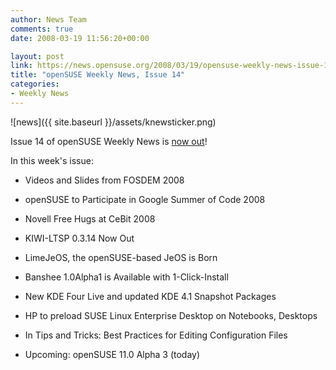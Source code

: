 ```yaml
---
author: News Team
comments: true
date: 2008-03-19 11:56:20+00:00

layout: post
link: https://news.opensuse.org/2008/03/19/opensuse-weekly-news-issue-14/
title: "openSUSE Weekly News, Issue 14"
categories:
- Weekly News
---
```



![news]({{ site.baseurl }}/assets/knewsticker.png)

Issue 14 of openSUSE Weekly News is [now out](http://en.opensuse.org/OpenSUSE_Weekly_News/14)!

In this week's issue:




  * Videos and Slides from FOSDEM 2008


  * openSUSE to Participate in Google Summer of Code 2008


  * Novell Free Hugs at CeBit 2008


  * KIWI-LTSP 0.3.14 Now Out


  * LimeJeOS, the openSUSE-based JeOS is Born


  * Banshee 1.0Alpha1 is Available with 1-Click-Install


  * New KDE Four Live and updated KDE 4.1 Snapshot Packages


  * HP to preload SUSE Linux Enterprise Desktop on Notebooks, Desktops 


  * In Tips and Tricks: Best Practices for Editing Configuration Files


  * Upcoming: openSUSE 11.0 Alpha 3 (today)


		
